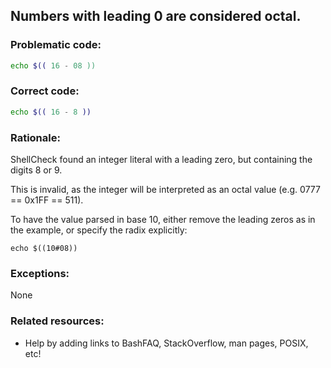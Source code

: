 ## Numbers with leading 0 are considered octal.

### Problematic code:

```sh
echo $(( 16 - 08 ))
```

### Correct code:

```sh
echo $(( 16 - 8 ))
```
### Rationale:

ShellCheck found an integer literal with a leading zero, but containing the digits 8 or 9.

This is invalid, as the integer will be interpreted as an octal value (e.g. 0777 == 0x1FF == 511).

To have the value parsed in base 10, either remove the leading zeros as in the example, or specify the radix explicitly:

    echo $((10#08)) 

### Exceptions:

None

### Related resources:

* Help by adding links to BashFAQ, StackOverflow, man pages, POSIX, etc!